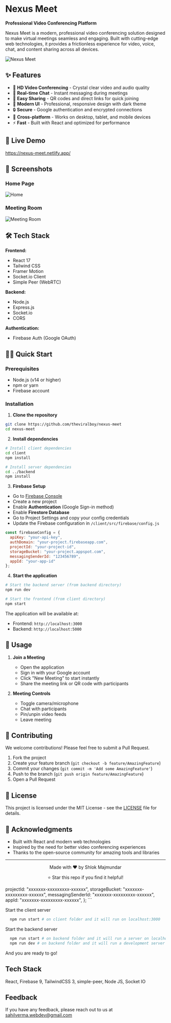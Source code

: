 # Nexus Meet

**Professional Video Conferencing Platform**

Nexus Meet is a modern, professional video conferencing solution designed to make virtual meetings seamless and engaging. Built with cutting-edge web technologies, it provides a frictionless experience for video, voice, chat, and content sharing across all devices.

![Nexus Meet](/screenshot/nexus-meet.png)

## ✨ Features

- 🎥 **HD Video Conferencing** - Crystal clear video and audio quality
- 💬 **Real-time Chat** - Instant messaging during meetings
- 🔗 **Easy Sharing** - QR codes and direct links for quick joining
- 🎨 **Modern UI** - Professional, responsive design with dark theme
- 🔒 **Secure** - Google authentication and encrypted connections
- 📱 **Cross-platform** - Works on desktop, tablet, and mobile devices
- ⚡ **Fast** - Built with React and optimized for performance

## 🚀 Live Demo

https://nexus-meet.netlify.app/

## 📱 Screenshots

### Home Page
![Home](/screenshot/home.png)

### Meeting Room
![Meeting Room](/screenshot/room.png)

## 🛠️ Tech Stack

**Frontend:**
- React 17
- Tailwind CSS
- Framer Motion
- Socket.io Client
- Simple Peer (WebRTC)

**Backend:**
- Node.js
- Express.js
- Socket.io
- CORS

**Authentication:**
- Firebase Auth (Google OAuth)

## 🏃‍♂️ Quick Start

### Prerequisites
- Node.js (v14 or higher)
- npm or yarn
- Firebase account

### Installation

1. **Clone the repository**
```bash
git clone https://github.com/theviralboy/nexus-meet
cd nexus-meet
```

2. **Install dependencies**
```bash
# Install client dependencies
cd client
npm install

# Install server dependencies
cd ../backend
npm install
```

3. **Firebase Setup**

- Go to [Firebase Console](https://console.firebase.google.com/)
- Create a new project
- Enable **Authentication** (Google Sign-in method)
- Enable **Firestore Database**
- Go to Project Settings and copy your config credentials
- Update the Firebase configuration in `/client/src/firebase/config.js`

```javascript
const firebaseConfig = {
  apiKey: "your-api-key",
  authDomain: "your-project.firebaseapp.com",
  projectId: "your-project-id",
  storageBucket: "your-project.appspot.com",
  messagingSenderId: "123456789",
  appId: "your-app-id"
};
```

4. **Start the application**
```bash
# Start the backend server (from backend directory)
npm run dev

# Start the frontend (from client directory)
npm start
```

The application will be available at:
- Frontend: `http://localhost:3000`
- Backend: `http://localhost:5000`

## 🎯 Usage

1. **Join a Meeting**
   - Open the application
   - Sign in with your Google account
   - Click "New Meeting" to start instantly
   - Share the meeting link or QR code with participants

2. **Meeting Controls**
   - Toggle camera/microphone
   - Chat with participants
   - Pin/unpin video feeds
   - Leave meeting

## 🤝 Contributing

We welcome contributions! Please feel free to submit a Pull Request.

1. Fork the project
2. Create your feature branch (`git checkout -b feature/AmazingFeature`)
3. Commit your changes (`git commit -m 'Add some AmazingFeature'`)
4. Push to the branch (`git push origin feature/AmazingFeature`)
5. Open a Pull Request

## 📝 License

This project is licensed under the MIT License - see the [LICENSE](LICENSE) file for details.

## 🙏 Acknowledgments

- Built with React and modern web technologies
- Inspired by the need for better video conferencing experiences
- Thanks to the open-source community for amazing tools and libraries

---

<div align="center">
  <p>Made with ❤️ by Shlok Majmundar</p>
  <p>⭐ Star this repo if you find it helpful!</p>
</div>
  projectId: "xxxxxxx-xxxxxxxxx-xxxxxx",
  storageBucket: "xxxxxxx-xxxxxxxxx-xxxxxx",
  messagingSenderId: "xxxxxxx-xxxxxxxxx-xxxxxx",
  appId: "xxxxxxx-xxxxxxxxx-xxxxxx",
};
```

Start the client server

```bash
  npm run start # on client folder and it will run on localhost:3000
```

Start the backend server

```bash
  npm run start # on backend folder and it will run a server on localhost:5000
  npm run dev # on backend folder and it will run a development server on localhost:5000
```

And you are ready to go!

## Tech Stack

React, Firebase 9, TailwindCSS 3, simple-peer, Node JS, Socket IO

## Feedback

If you have any feedback, please reach out to us at sahilverma.webdev@gmail.com

